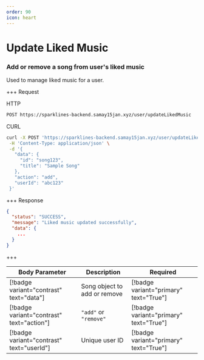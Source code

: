 ```yaml
---
order: 90
icon: heart
---
```


# Update Liked Music

### Add or remove a song from user's liked music

Used to manage liked music for a user.

+++ Request

HTTP

```bash
POST https://sparklines-backend.samay15jan.xyz/user/updateLikedMusic
```

CURL

```bash
curl -X POST 'https://sparklines-backend.samay15jan.xyz/user/updateLikedMusic' \
 -H 'Content-Type: application/json' \
 -d '{
   "data": {
     "id": "song123",
     "title": "Sample Song"
   },
   "action": "add",
   "userId": "abc123"
 }'
```

+++ Response

```json
{
  "status": "SUCCESS",
  "message": "Liked music updated successfully",
  "data": {
    ...
  }
}
```

+++

| Body Parameter                                | Description                                | Required                                |
| -------------------------------------------- | ------------------------------------------ | --------------------------------------- |
| [!badge variant="contrast" text="data"]  | Song object to add or remove               | [!badge variant="primary" text="True"]  |
| [!badge variant="contrast" text="action"]    | `"add"` or `"remove"`                      | [!badge variant="primary" text="True"]  |
| [!badge variant="contrast" text="userId"]    | Unique user ID                             | [!badge variant="primary" text="True"]  |
